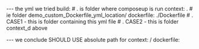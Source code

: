 --- the yml we tried
    build:
      #           .    is folder where composeup is run
      context:    .  # ie folder demo_custom_Dockerfile_yml_location/
      dockerfile: ./Dockerfile
      #           . CASE1 - this is folder containing this yml file
      #           . CASE2 - this is folder context_d above


--- we conclude 
SHOULD USE absolute path for context: / dockerfile:
